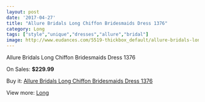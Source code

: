 ```yaml
---
layout: post
date: '2017-04-27'
title: "Allure Bridals Long Chiffon Bridesmaids Dress 1376"
category: Long
tags: ["style","unique","dresses","allure","bridal"]
image: http://www.eudances.com/5519-thickbox_default/allure-bridals-long-chiffon-bridesmaids-dress-1376.jpg
---
```

Allure Bridals Long Chiffon Bridesmaids Dress 1376

On Sales: **$229.99**
<a href="https://www.eudances.com/en/long/1895-allure-bridals-long-chiffon-bridesmaids-dress-1376.html"><amp-img layout="responsive" width="600" height="600" src="//www.eudances.com/5519-thickbox_default/allure-bridals-long-chiffon-bridesmaids-dress-1376.jpg" alt="Allure Bridals Long Chiffon Bridesmaids Dress 1376 0" /></a>
<a href="https://www.eudances.com/en/long/1895-allure-bridals-long-chiffon-bridesmaids-dress-1376.html"><amp-img layout="responsive" width="600" height="600" src="//www.eudances.com/5520-thickbox_default/allure-bridals-long-chiffon-bridesmaids-dress-1376.jpg" alt="Allure Bridals Long Chiffon Bridesmaids Dress 1376 1" /></a>

Buy it: [Allure Bridals Long Chiffon Bridesmaids Dress 1376](https://www.eudances.com/en/long/1895-allure-bridals-long-chiffon-bridesmaids-dress-1376.html "Allure Bridals Long Chiffon Bridesmaids Dress 1376")

View more: [Long](https://www.eudances.com/en/21-long "Long")